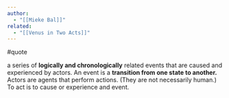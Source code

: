 ```yaml
---
author:
  - "[[Mieke Bal]]"
related:
  - "[[Venus in Two Acts]]"
---
```

#quote 

a series of **logically and chronologically** related events that are caused and experienced by actors. An event is a **transition from one state to another.**
 Actors are agents that perform actions. (They are not necessarily human.) To act is to cause or experience and event.